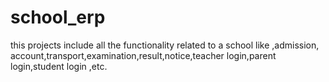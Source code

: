 # school_erp
this projects include all the functionality related to a school like ,admission, account,transport,examination,result,notice,teacher login,parent login,student login ,etc.
